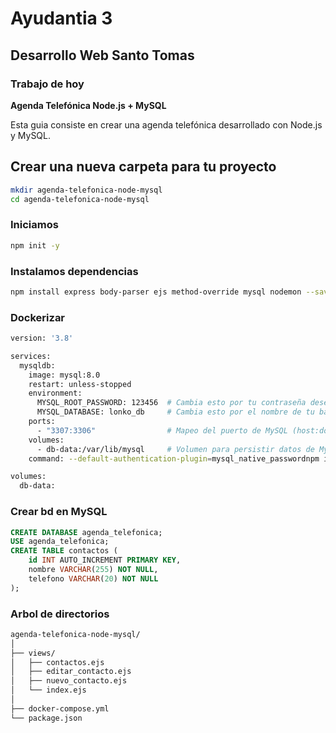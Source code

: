 # Ayudantia 3
## Desarrollo Web Santo Tomas


### Trabajo de hoy

**Agenda Telefónica Node.js + MySQL**

Esta guia consiste en crear una  agenda telefónica desarrollado con Node.js y MySQL.

## Crear una nueva carpeta para tu proyecto

```bash
mkdir agenda-telefonica-node-mysql
cd agenda-telefonica-node-mysql
```

### Iniciamos 
```bash
npm init -y
```
### Instalamos dependencias
```bash
npm install express body-parser ejs method-override mysql nodemon --save
````
### Dockerizar
```bash
version: '3.8'

services:
  mysqldb:
    image: mysql:8.0
    restart: unless-stopped
    environment:
      MYSQL_ROOT_PASSWORD: 123456  # Cambia esto por tu contraseña deseada
      MYSQL_DATABASE: lonko_db     # Cambia esto por el nombre de tu base de datos
    ports:
      - "3307:3306"                # Mapeo del puerto de MySQL (host:docke)
    volumes:
      - db-data:/var/lib/mysql     # Volumen para persistir datos de MySQL
    command: --default-authentication-plugin=mysql_native_passwordnpm insta

volumes:
  db-data:
```

### Crear bd en MySQL
```sql
CREATE DATABASE agenda_telefonica;
USE agenda_telefonica;
CREATE TABLE contactos (
    id INT AUTO_INCREMENT PRIMARY KEY,
    nombre VARCHAR(255) NOT NULL,
    telefono VARCHAR(20) NOT NULL
);
```

### Arbol de directorios
```bash
agenda-telefonica-node-mysql/
│
├── views/
│   ├── contactos.ejs
│   ├── editar_contacto.ejs
│   ├── nuevo_contacto.ejs
│   └── index.ejs
│
├── docker-compose.yml
└── package.json
```

